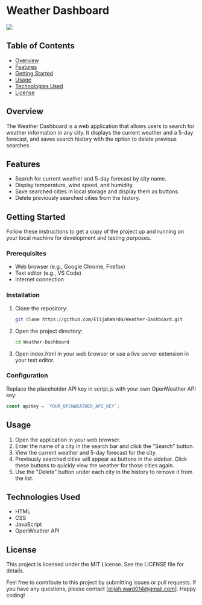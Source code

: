 # Weather Dashboard
![](Weather-Dashboard/WEATHER-DASHBOARD.gif)

## Table of Contents
- [Overview](#overview)
- [Features](#features)
- [Getting Started](#getting-started)
- [Usage](#usage)
- [Technologies Used](#technologies-used)
- [License](#license)

## Overview
The Weather Dashboard is a web application that allows users to search for weather information in any city. It displays the current weather and a 5-day forecast, and saves search history with the option to delete previous searches.

## Features
- Search for current weather and 5-day forecast by city name.
- Display temperature, wind speed, and humidity.
- Save searched cities in local storage and display them as buttons.
- Delete previously searched cities from the history.

## Getting Started
Follow these instructions to get a copy of the project up and running on your local machine for development and testing purposes.

### Prerequisites
- Web browser (e.g., Google Chrome, Firefox)
- Text editor (e.g., VS Code)
- Internet connection

### Installation
1. Clone the repository:
    ```bash
    git clone https://github.com/ElijahWard4/Weather-Dashboard.git
    ```
2. Open the project directory:
    ```bash
    cd Weather-Dashboard
    ```
3. Open index.html in your web browser or use a live server extension in your text editor.

### Configuration
Replace the placeholder API key in script.js with your own OpenWeather API key:
```javascript
const apiKey = `YOUR_OPENWEATHER_API_KEY`;
```

## Usage
1. Open the application in your web browser.
2. Enter the name of a city in the search bar and click the "Search" button.
3. View the current weather and 5-day forecast for the city.
4. Previously searched cities will appear as buttons in the sidebar. Click these buttons to quickly view the weather for those cities again.
5. Use the "Delete" button under each city in the history to remove it from the list.

## Technologies Used
- HTML
- CSS
- JavaScript
- OpenWeather API

## License
This project is licensed under the MIT License. See the LICENSE file for details.

Feel free to contribute to this project by submitting issues or pull requests. If you have any questions, please contact [elijah.ward014@gmail.com]. Happy coding!
